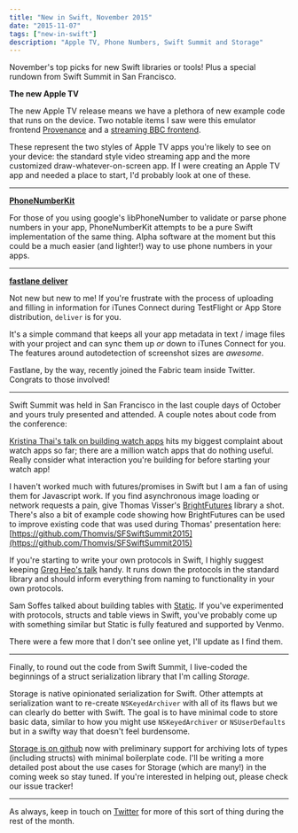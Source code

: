 ```yaml
---
title: "New in Swift, November 2015"
date: "2015-11-07"
tags: ["new-in-swift"]
description: "Apple TV, Phone Numbers, Swift Summit and Storage"
---
```

November's top picks for new Swift libraries or tools! Plus a special rundown from Swift Summit in San Francisco.

**The new Apple TV**

The new Apple TV release means we have a plethora of new example code that runs on the device. Two notable items I saw were this emulator frontend [Provenance](https://github.com/jasarien/Provenance) and a [streaming BBC frontend](https://github.com/Auntie-Player/apple-tv).

These represent the two styles of Apple TV apps you're likely to see on your device: the standard style video streaming app and the more customized draw-whatever-on-screen app. If I were creating an Apple TV app and needed a place to start, I'd probably look at one of these.

- - -

[**PhoneNumberKit**](https://github.com/marmelroy/PhoneNumberKit)

For those of you using google's libPhoneNumber to validate or parse phone numbers in your app, PhoneNumberKit attempts to be a pure Swift implementation of the same thing. Alpha software at the moment but this could be a much easier (and lighter!) way to use phone numbers in your apps.

- - -

[**fastlane deliver**](https://github.com/fastlane/deliver)

Not new but new to me! If you're frustrate with the process of uploading and filling in information for iTunes Connect during TestFlight or App Store distribution, `deliver` is for you.

It's a simple command that keeps all your app metadata in text / image files with your project and can sync them up *or* down to iTunes Connect for you. The features around autodetection of screenshot sizes are *awesome*.

Fastlane, by the way, recently joined the Fabric team inside Twitter. Congrats to those involved!

- - -

Swift Summit was held in San Francisco in the last couple days of October and yours truly presented and attended. A couple notes about code from the conference:

[Kristina Thai's talk on building watch apps](http://www.kristinathai.com/wp-content/uploads/2014/09/Compelling-Watch-App.pdf) hits my biggest complaint about watch apps so far; there are a million watch apps that do nothing useful. Really consider what interaction you're building for before starting your watch app!

I haven't worked much with futures/promises in Swift but I am a fan of using them for Javascript work. If you find asynchronous image loading or network requests a pain, give Thomas Visser's [BrightFutures](https://github.com/Thomvis/BrightFutures) library a shot. There's also a bit of example code showing how BrightFutures can be used to improve existing code that was used during Thomas' presentation here: [https://github.com/Thomvis/SFSwiftSummit2015](https://github.com/Thomvis/SFSwiftSummit2015)

If you're starting to write your own protocols in Swift, I highly suggest keeping [Greg Heo's talk](http://swiftunboxed.com/protocols/swift-standard-library-protocols-lessons/) handy. It runs down the protocols in the standard library and should inform everything from naming to functionality in your own protocols.


Sam Soffes talked about building tables with [Static](https://github.com/venmo/Static). If you've experimented with protocols, structs and table views in Swift, you've probably come up with something similar but Static is fully featured and supported by Venmo.

There were a few more that I don't see online yet, I'll update as I find them.

- - -

Finally, to round out the code from Swift Summit, I live-coded the beginnings of a struct serialization library that I'm calling *Storage*.

Storage is native opinionated serialization for Swift. Other attempts at serialization want to re-create `NSKeyedArchiver` with all of its flaws but we can clearly do better with Swift. The goal is to have minimal code to store basic data, similar to how you might use `NSKeyedArchiver` or `NSUserDefaults` but in a swifty way that doesn't feel burdensome.

[Storage is on github](https://github.com/nickoneill/Storage) now with preliminary support for archiving lots of types (including structs) with minimal boilerplate code. I'll be writing a more detailed post about the use cases for Storage (which are many!) in the coming week so stay tuned. If you're interested in helping out, please check our issue tracker!

- - -

As always, keep in touch on [Twitter](https://twitter.com/objctoswift) for more of this sort of thing during the rest of the month.